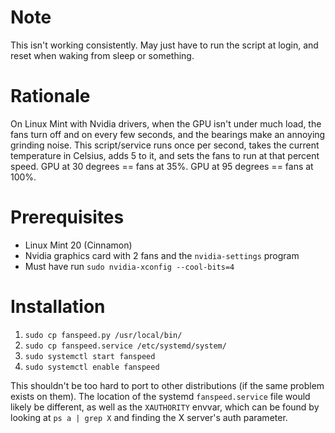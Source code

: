# Note
This isn't working consistently. May just have to run the script at login, and reset when waking from sleep or something.

# Rationale
On Linux Mint with Nvidia drivers, when the GPU isn't under much load, the fans turn off and on every few seconds, and the bearings make an annoying grinding noise. This script/service runs once per second, takes the current temperature in Celsius, adds 5 to it, and sets the fans to run at that percent speed. GPU at 30 degrees == fans at 35%. GPU at 95 degrees == fans at 100%.

# Prerequisites
- Linux Mint 20 (Cinnamon)
- Nvidia graphics card with 2 fans and the `nvidia-settings` program
- Must have run `sudo nvidia-xconfig --cool-bits=4`

# Installation

1. `sudo cp fanspeed.py /usr/local/bin/`
2. `sudo cp fanspeed.service /etc/systemd/system/`
3. `sudo systemctl start fanspeed`
4. `sudo systemctl enable fanspeed`

This shouldn't be too hard to port to other distributions (if the same problem exists on them). The location of the systemd `fanspeed.service` file would likely be different, as well as the `XAUTHORITY` envvar, which can be found by looking at `ps a | grep X` and finding the X server's auth parameter.
